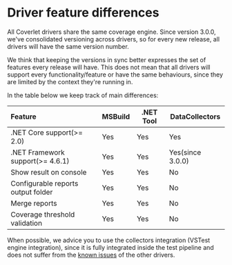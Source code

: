 # Driver feature differences

All Coverlet drivers share the same coverage engine. Since version 3.0.0, we've consolidated versioning across drivers, so for every new release, all drivers will have the same version number.

We think that keeping the versions in sync better expresses the set of features every release will have. This does not mean that all drivers will support every functionality/feature or have the same behaviours, since they are limited by the context they're running in.

In the table below we keep track of main differences:

| Feature                            | MSBuild       | .NET Tool    |  DataCollectors  |
|:-----------------------------------|:--------------|--------------|------------------|
| .NET Core support(>= 2.0)          | Yes           | Yes          | Yes              |
| .NET Framework support(>= 4.6.1)   | Yes           | Yes          | Yes(since 3.0.0) |
| Show result on console             | Yes           | Yes          | No               |
| Configurable reports output folder | Yes           | Yes          | No               |
| Merge reports                      | Yes           | Yes          | No               |
| Coverage threshold validation      | Yes           | Yes          | No               |

When possible, we advice you to use the collectors integration (VSTest engine integration), since it is fully integrated inside the test pipeline and does not suffer from the [known issues](KnownIssues.md) of the other drivers.
